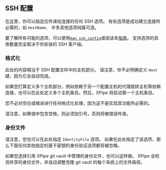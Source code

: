 ## SSH 配置

在这里，你可以指定应传递给连接的任何 SSH 选项。
有些选项是成功建立连接所必需的，如 `HostName`、
许多其他选项纯属可选。

要了解所有可能的选项，可以使用[`man ssh_config`](https://linux.die.net/man/5/ssh_config)或阅读本[指南](https://www.ssh.com/academy/ssh/config)。
支持选项的具体数量完全取决于你安装的 SSH 客户端。

### 格式化

此处的内容相当于 SSH 配置文件中的主机部分。
请注意，你不必明确定义 `Host` 键，因为它会自动完成。

如果您打算定义多个主机部分，例如依赖于另一个配置主机的代理跳转主机等依赖连接，也可以在此处定义多个主机条目。然后，XPipe 将启动第一个主机条目。

您不必对空白或缩进进行任何格式化处理，因为这不是实现其功能所必需的。

请注意，如果值中包含空格，则必须加引号，否则将被错误传递。

### 身份文件

请注意，您也可以在此处指定 `IdentityFile` 选项。
如果在此处指定了该选项，那么下面任何其他指定的基于密钥的身份验证选项都将被忽略。

如果您选择引用 XPipe git vault 中管理的身份文件，也可以这样做。
XPipe 会检测共享的身份文件，并自动调整克隆 git vault 的每个系统上的文件路径。

